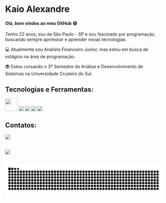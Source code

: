 # Kaio Alexandre

#### Olá, bem vindos ao meu GitHub 😄

Tenho 22 anos, sou de São Paulo - SP e sou fascinado por programação, buscando sempre aprimorar e aprender novas tecnologias.

💻 Atualmente sou Analista Financeiro Junior, mas estou em busca de estágios na área de programação.

📚 Estou cursando o 3º Semestre de Análise e Desenvolvimento de Sistemas na Universidade Cruzeiro do Sul.

## Tecnologias e Ferramentas:

 <img loading="lazy" src="https://cdn.jsdelivr.net/gh/devicons/devicon@latest/icons/git/git-plain.svg" width="40" height="40"/>  <img loading="lazy"                     
 src="https://cdn.jsdelivr.net/gh/devicons/devicon@latest/icons/github/github-original.svg" width="40" heidht="40"/> <img 
 src="https://cdn.jsdelivr.net/gh/devicons/devicon@latest/icons/java/java-original.svg" width="40" heidht="40" />  <img 
 src="https://cdn.jsdelivr.net/gh/devicons/devicon@latest/icons/csharp/csharp-original.svg" width="40" heidht="40" /> <img 
 src="https://cdn.jsdelivr.net/gh/devicons/devicon@latest/icons/mysql/mysql-original.svg" width="40" heidht="40" />
## Contatos:
  <a href="https://www.linkedin.com/in/kaio-alexandre-1133661a3/" target="_blank"><img src="https://cdn.jsdelivr.net/gh/devicons/devicon@latest/icons/linkedin/linkedin-plain.svg" width="40" heidht="40" />    
##
<div>
<a href="https://github.com/alexandreotta">
<img loading="lazy" height="130em" src="https://github-readme-stats.vercel.app/api/top-langs/?username=alexandreotta&layout=compact&langs_count=7&theme=dracula"/>

## 
<img align="center" alt="github contribution grid snake animation" src="https://raw.githubusercontent.com/alexandreotta/alexandreotta/output/github-contribution-grid-snake.svg">



          
          
          



